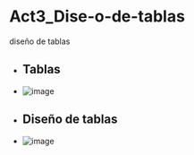 # Act3_Dise-o-de-tablas
diseño de tablas
- ## Tablas
- <img src="blob:chrome-untrusted://media-app/b94f2e7c-5da2-4b8b-ba1d-9326591cc274" alt=""/>![image](https://github.com/user-attachments/assets/e552cd21-f4bc-4361-84d6-ce18660243b4)
- ## Diseño de tablas
- <img src="blob:chrome-untrusted://media-app/f18752a8-32bb-42d7-99da-486b64b98f57" alt=""/>![image](https://github.com/user-attachments/assets/864d0848-ca21-41e6-9dbc-aac318b43027)

